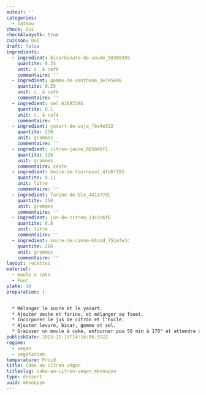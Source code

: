 ```yaml
---
auteur: ''
categories:
  - Gateau
check: Oui
checkAlwaysOk: true
cuisson: Oui
draft: false
ingredients:
  - ingredient: bicarbonate-de-soude_58388359
    quantite: 0.25
    unit: c. à café
    commentaire: ''
  - ingredient: gomme-de-xanthane_1e7e5e08
    quantite: 0.25
    unit: c. à café
    commentaire: ''
  - ingredient: sel_6369338b
    quantite: 0.1
    unit: c. à café
    commentaire: ''
  - ingredient: yaourt-de-soja_fba4e592
    quantite: 250
    unit: grammes
    commentaire: ''
  - ingredient: citron-jaune_86504bf1
    quantite: 120
    unit: grammes
    commentaire: zeste
  - ingredient: huile-de-tournesol_4fd6f191
    quantite: 0.11
    unit: litre
    commentaire: ''
  - ingredient: farine-de-ble_441477dc
    quantite: 250
    unit: grammes
    commentaire: ''
  - ingredient: jus-de-citron_13c3c6f6
    quantite: 0.8
    unit: litre
    commentaire: ''
  - ingredient: sucre-de-canne-blond_751efe1c
    quantite: 280
    unit: grammes
    commentaire: ''
layout: recettes
materiel:
  - moule a cake
  - Four
plate: 10
preparation: |-


  * Mélanger le sucre et le yaourt.
  * Ajouter zeste et farine, et mélanger au fouet.
  * Incorporer le jus de citron et l'huile.
  * Ajouter levure, bicar, gomme et sel.
  * Graisser un moule à cake, enfourner pou 50 min à 170° et attendre que ça refroidisse avant de démouler.
publishDate: 2023-11-13T14:16:06.322Z
regime:
  - vegan
  - vegetarien
temperature: Froid
title: Cake au citron végan
titleslug: cake-au-citron-vegan_mkxnupyn
type: dessert
uuid: mkxnupyn
---
```

